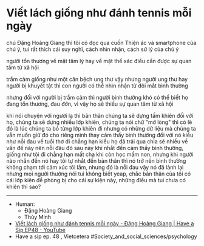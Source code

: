 # Viết lách giống như đánh tennis mỗi ngày

chú Đặng Hoàng Giang thì tôi có đọc qua cuốn Thiện ác và smartphone của chú ý, tui rất thích cái suy nghĩ, cách nhìn nhận, cách sử lý của chú ý

người tổn thương về mặt tâm lý hay về mặt thể xác điều cần được sự quan tâm từ xã hội

trầm cảm giống như một căn bệch ung thư vậy nhưng người ung thư hay người bị khuyết tật thì con người có thể nhìn nhận từ đôi mắt bình thường

nhưng đối với người bị trầm cảm thì người bình thường khó có thể biết họ đang tổn thương, đau đớn, vì vậy họ sẽ thiếu sự quan tâm từ xã hội

khi nói chuyện với người lạ thì bản thân chúng ta sẽ dựng tấm khiên đối với họ, chúng ta sẽ dựng nhiều lớp khiên, chúng ta nói chữ "mở lòng" thì có lẽ đó là lúc chúng ta bỏ từng lớp khiên đi nhưng có những dữ liệu mà chúng ta vẫn muốn giữ đó cho riêng mình thay cảm thấy bình thường đối với nó kiểu như nỗi đau về tuổi thơ đi chẳng hạn kiểu họ đã trải qua chia sẽ nhiều về vấn đề này nên nỗi đâu đó sau này khi nhắt đến cảm thấy bình thường, giống như tôi đi chẳng hạn mất cha khi còn học mầm non, nhưng khi người nào nhắn đến nó hay tôi tự nhắt đến bản thân thì nó trở nên bình thường không chạm tới cảm xúc tôi lắm, nhưng đó là nỗi đau vậy nó đã lành lại nhưng mọi người thường nói tui không biết yeap, chắc bản thân của tôi có cái lớp kiên để phòng bị cho cái sự kiện này, những điều mà tui chưa có khiên thì sao?

---

- Human:
  - Đặng Hoàng Giang
  - Thùy Minh
- [Viết lách giống như đánh tennis mỗi ngày - Đặng Hoàng Giang | Have a Sip EP48 - YouTube](https://www.youtube.com/watch?v=DJRhA4dGHD0)
- Have a sip ep. 48 , Vietcetera
#Society_and_social_sciences/psychology